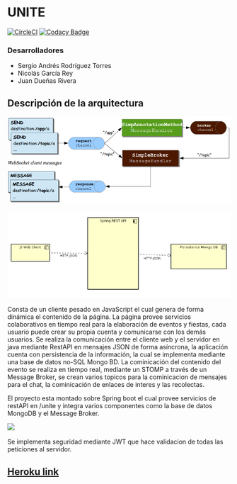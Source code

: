 # UNITE
[![CircleCI](https://circleci.com/gh/PROYECT-UNITE/UNITE.svg?style=svg)](https://circleci.com/gh/PROYECT-UNITE/UNITE)
[![Codacy Badge](https://api.codacy.com/project/badge/Grade/592279ecb08f402ea54f7a91736ed628)](https://www.codacy.com/app/SergioRt1/UNITE?utm_source=github.com&amp;utm_medium=referral&amp;utm_content=PROYECT-UNITE/UNITE&amp;utm_campaign=Badge_Grade)

### Desarrolladores

- Sergio Andrés Rodríguez Torres
- Nicolás García Rey
- Juan Dueñas Rivera

## Descripción de la arquitectura

![](img/P1.png)

![](img/component.png)

Consta de un cliente pesado en JavaScript el cual genera de forma dinámica el contenido de la página. La página provee servicios colaborativos en tiempo real
para la elaboración de eventos y fiestas, cada usuario puede crear su propia cuenta y comunicarse con los demás usuarios.
Se realiza la comunicación entre el cliente web y el servidor en java mediante RestAPI en mensajes JSON de forma asíncrona,
la aplicación cuenta con persistencia de la información, la cual se implementa mediante una base de datos no-SQL Mongo BD.
La cominicación del contenido del evento se realiza en tiempo real, mediante un STOMP a través de un Message Broker, se crean varios topicos para la cominicacion de 
mensajes para el chat, la cominicación de enlaces de interes y las recolectas.

El proyecto esta montado sobre Spring boot el cual provee servicios de restAPI en /unite y integra varios componentes como la base de datos MongoDB y el Message Broker. 

![](img/sec.jpg)

Se implementa seguridad mediante JWT que hace validacion de todas las peticiones al servidor.



## [Heroku link](https://unite-project.herokuapp.com)